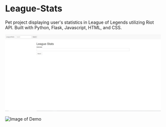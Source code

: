 # League-Stats
Pet project displaying user's statistics in League of Legends utilizing Riot API. Built with Python, Flask, Javascript, HTML, and CSS.

![Image of Demo](/images/better_demo.JPG)

![Image of Demo](/images/match_history_skeleton.JPG)
